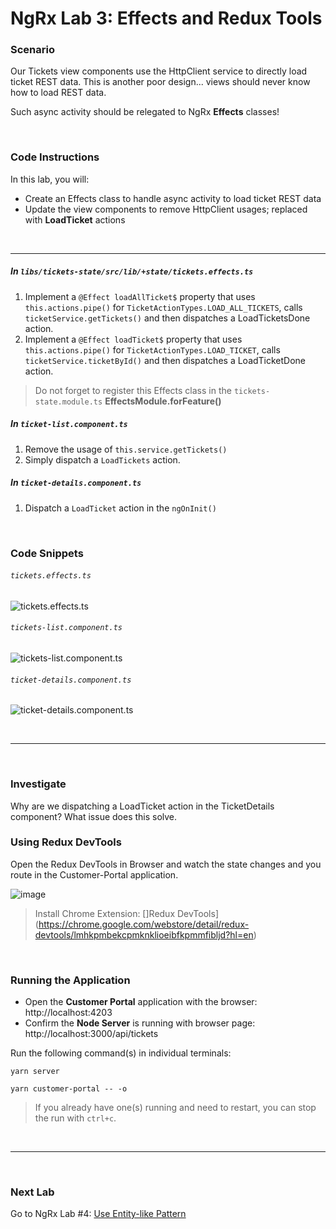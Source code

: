 # NgRx Lab 3: Effects and Redux Tools


### Scenario

Our Tickets view components use the HttpClient service to directly load ticket REST data. This is another poor design... views should never know how to load REST data.

Such async activity should be relegated to NgRx **Effects** classes!


<br/>

### Code Instructions

In this lab, you will:

  * Create an Effects class to handle async activity to load ticket REST data 
  * Update the view components to remove HttpClient usages; replaced with **LoadTicket** actions
  
<br/>

----
  
##### In `libs/tickets-state/src/lib/+state/tickets.effects.ts`

1. Implement a `@Effect loadAllTicket$` property that uses `this.actions.pipe()` for `TicketActionTypes.LOAD_ALL_TICKETS`, calls `ticketService.getTickets()` and then dispatches a LoadTicketsDone action.
2. Implement a `@Effect loadTicket$` property that uses `this.actions.pipe()` for `TicketActionTypes.LOAD_TICKET`, calls `ticketService.ticketById()` and then dispatches a LoadTicketDone action.

> Do not forget to register this Effects class in the `tickets-state.module.ts` **EffectsModule.forFeature()**
  
##### In `ticket-list.component.ts`

1. Remove the usage of `this.service.getTickets()`
2. Simply dispatch a `LoadTickets` action. 

##### In `ticket-details.component.ts`

1. Dispatch a `LoadTicket` action in the `ngOnInit()` 


<br/>

### Code Snippets

###### `tickets.effects.ts`

![tickets.effects.ts](https://user-images.githubusercontent.com/210413/47936640-4cdb9400-deac-11e8-94d5-46facc5d917b.png)

###### `tickets-list.component.ts`

![tickets-list.component.ts](https://user-images.githubusercontent.com/210413/47936662-5e24a080-deac-11e8-9aac-94536b13b02f.png)

###### `ticket-details.component.ts`

![ticket-details.component.ts](https://user-images.githubusercontent.com/210413/47936682-798fab80-deac-11e8-9543-443bd895157c.png)

<br/>


----

<br/>


### Investigate

Why are we dispatching a LoadTicket action in the TicketDetails component? What issue does this solve.


### Using Redux DevTools 

Open the Redux DevTools in Browser and watch the state changes and you route in the Customer-Portal application.

![image](https://user-images.githubusercontent.com/210413/47936825-f1f66c80-deac-11e8-8a17-d80f742bfdee.png)

> Install Chrome Extension: []Redux DevTools](https://chrome.google.com/webstore/detail/redux-devtools/lmhkpmbekcpmknklioeibfkpmmfibljd?hl=en)


<br/>

### Running the Application

*  Open the **Customer Portal** application with the browser: http://localhost:4203
*  Confirm the **Node Server** is running with browser page:  http://localhost:3000/api/tickets

Run the following command(s) in individual terminals:

```console
yarn server
```

```console
yarn customer-portal -- -o
```

> If you already have one(s) running and need to restart, you can stop the run with `ctrl+c`.


<br/>

----

<br/>


### Next Lab

Go to NgRx Lab #4: [Use Entity-like Pattern](lab-4.md)
